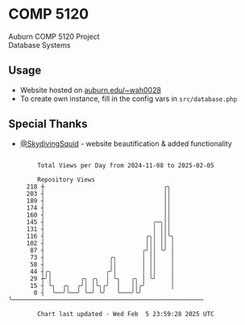 # COMP 5120
Auburn COMP 5120 Project  
Database Systems

## Usage
- Website hosted on [auburn.edu/~wah0028](https://webhome.auburn.edu/~wah0028/)
- To create own instance, fill in the config vars in `src/database.php`

## Special Thanks
- [@SkydivingSquid](https://github.com/SkydivingSquid) - website beautification & added functionality

```

        Total Views per Day from 2024-11-08 to 2025-02-05

        Repository Views
     218 ┼                                 ╭╮
     203 ┤                                 ││
     189 ┤                                 ││
     174 ┤                                 ││
     160 ┤                                 ││
     145 ┤                              ╭─╮││
     131 ┤                              │ │││
     116 ┤                            ╭╮│ ││╰╮
     102 ┤                            │││ ││ │
      87 ┤                           ╭╯││ ╰╯ │
      73 ┤                  ╭╮       │ ││    │
      58 ┤                  ││       │ ││    │
      44 ┤╭╮               ╭╯│       │ ││    │
      29 ┼╯│        ╭╮ ╭╮  │ ╰╮   ╭╮ │ ╰╯    │
      15 ┤ ╰╮  ╭╮  ╭╯│ │╰╮╭╯  │   ││╭╯       │
       0 ┤  ╰──╯╰──╯ ╰─╯ ╰╯   ╰───╯╰╯        ╰─────────────────────────────────────────────────────

        Chart last updated - Wed Feb  5 23:59:28 2025 UTC
        
```
